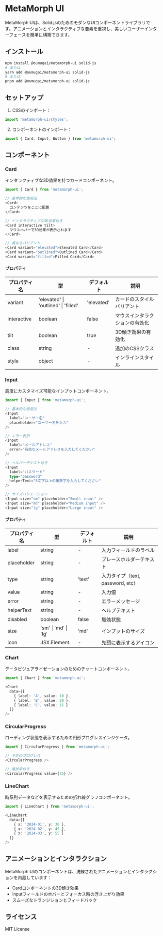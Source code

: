 # MetaMorph UI

MetaMorph UIは、Solid.jsのためのモダンなUIコンポーネントライブラリです。アニメーションとインタラクティブな要素を重視し、美しいユーザーインターフェースを簡単に構築できます。

## インストール

```bash
npm install @oumugai/metamorph-ui solid-js
# または
yarn add @oumugai/metamorph-ui solid-js
# または
pnpm add @oumugai/metamorph-ui solid-js
```

## セットアップ

1. CSSのインポート：
```typescript
import 'metamorph-ui/styles';
```

2. コンポーネントのインポート：
```typescript
import { Card, Input, Button } from 'metamorph-ui';
```

## コンポーネント

### Card

インタラクティブな3D効果を持つカードコンポーネント。

```typescript
import { Card } from 'metamorph-ui';

// 基本的な使用法
<Card>
  コンテンツをここに配置
</Card>

// インタラクティブな3D効果付き
<Card interactive tilt>
  マウスホバーで3D効果が表示されます
</Card>

// 異なるバリアント
<Card variant="elevated">Elevated Card</Card>
<Card variant="outlined">Outlined Card</Card>
<Card variant="filled">Filled Card</Card>
```

#### プロパティ

| プロパティ名 | 型 | デフォルト | 説明 |
|------------|-----|---------|------|
| variant | 'elevated' \| 'outlined' \| 'filled' | 'elevated' | カードのスタイルバリアント |
| interactive | boolean | false | マウスインタラクションの有効化 |
| tilt | boolean | true | 3D傾き効果の有効化 |
| class | string | - | 追加のCSSクラス |
| style | object | - | インラインスタイル |

### Input

高度にカスタマイズ可能なインプットコンポーネント。

```typescript
import { Input } from 'metamorph-ui';

// 基本的な使用法
<Input 
  label="ユーザー名"
  placeholder="ユーザー名を入力"
/>

// エラー表示
<Input 
  label="メールアドレス"
  error="有効なメールアドレスを入力してください"
/>

// ヘルパーテキスト付き
<Input
  label="パスワード"
  type="password"
  helperText="8文字以上の英数字を入力してください"
/>

// サイズバリエーション
<Input size="sm" placeholder="Small input" />
<Input size="md" placeholder="Medium input" />
<Input size="lg" placeholder="Large input" />
```

#### プロパティ

| プロパティ名 | 型 | デフォルト | 説明 |
|------------|-----|---------|------|
| label | string | - | 入力フィールドのラベル |
| placeholder | string | - | プレースホルダーテキスト |
| type | string | 'text' | 入力タイプ（text, password, etc） |
| value | string | - | 入力値 |
| error | string | - | エラーメッセージ |
| helperText | string | - | ヘルプテキスト |
| disabled | boolean | false | 無効状態 |
| size | 'sm' \| 'md' \| 'lg' | 'md' | インプットのサイズ |
| icon | JSX.Element | - | 先頭に表示するアイコン |

### Chart

データビジュアライゼーションのためのチャートコンポーネント。

```typescript
import { Chart } from 'metamorph-ui';

<Chart
  data={[
    { label: 'A', value: 10 },
    { label: 'B', value: 20 },
    { label: 'C', value: 15 }
  ]}
/>
```

### CircularProgress

ローディング状態を表示するための円形プログレスインジケータ。

```typescript
import { CircularProgress } from 'metamorph-ui';

// 不定のプログレス
<CircularProgress />

// 進捗率付き
<CircularProgress value={75} />
```

### LineChart

時系列データなどを表示するための折れ線グラフコンポーネント。

```typescript
import { LineChart } from 'metamorph-ui';

<LineChart
  data={[
    { x: '2024-01', y: 30 },
    { x: '2024-02', y: 45 },
    { x: '2024-03', y: 55 }
  ]}
/>
```

## アニメーションとインタラクション

MetaMorph UIのコンポーネントは、洗練されたアニメーションとインタラクションを内蔵しています：

- Cardコンポーネントの3D傾き効果
- Inputフィールドのホバーとフォーカス時の浮き上がり効果
- スムーズなトランジションとフィードバック

## ライセンス

MIT License
